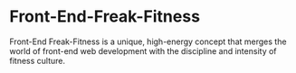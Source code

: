 # Front-End-Freak-Fitness
Front-End Freak-Fitness is a unique, high-energy concept that merges the world of front-end web development with the discipline and intensity of fitness culture. 
